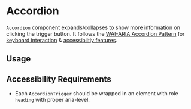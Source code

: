 # Accordion

`Accordion` component expands/collapses to show more information on clicking the
trigger button. It follows the
[WAI-ARIA Accordion Pattern](https://www.w3.org/TR/wai-aria-practices-1.2/#accordion)
for
[keyboard interaction](https://www.w3.org/TR/wai-aria-practices-1.2/#keyboard-interaction)
&
[accessibiltiy features](https://www.w3.org/TR/wai-aria-practices-1.2/#wai-aria-roles-states-and-properties).

<!-- INJECT_TOC -->

## Usage

<!-- IMPORT_EXAMPLE src/accordion/stories/__js/AccordionBasic.component.jsx -->

<!-- CODESANDBOX
link_title: Accordion Styled - Open on Sandbox
js: src/accordion/stories/__js/AccordionStyled.component.jsx
css: src/accordion/stories/AccordionStyled.css
-->

<!-- CODESANDBOX
link_title: Accordion Basic - Open on Sandbox
js: src/accordion/stories/__js/AccordionBasic.component.jsx
-->

## Accessibility Requirements

- Each `AccordionTrigger` should be wrapped in an element with role `heading`
  with proper aria-level.

<!-- INJECT_COMPOSITION src/accordion -->

<!-- INJECT_PROPS src/accordion -->

